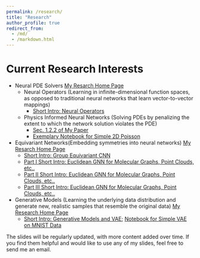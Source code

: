 ```yaml
---
permalink: /research/
title: "Research"
author_profile: true
redirect_from: 
  - /md/
  - /markdown.html
---
```

Current Research Interests
======
* Neural PDE Solvers [My Resarch Home Page](https://zbz3th212a4.larksuite.com/docx/M0Kpdfmg8oOryjxt0nZuOI7ds2g?from=from_copylink)
	* Neural Operators (Learning in infinite-dimensional function spaces, as opposed to traditional neural networks that learn vector-to-vector mappings)
		* [Short Intro: Neural Operators](https://wenhangao21.github.io/files/Neural_Operator_files/Neural_operators.pdf)
	* Physics Informed Neural Networks (Solving PDEs by penalizing the extent to which the network solution violates the PDE)
		* [Sec. 1.2.2 of My Paper](https://www.sciencedirect.com/science/article/abs/pii/S0021999122009111)
		* [Exemplary Notebook for Simple 2D Poisson](https://github.com/wenhangao21/wenhangao21.github.io/tree/master/files/PINN_files/PINN_Example_Simple_2D_Poission.ipynb)
* Equivariant Networks(Embedding symmetries into neural networks) [My Resarch Home Page](https://zbz3th212a4.larksuite.com/docx/Q7oYdCrfUoBZNRxEIXquvENDsuc?from=from_copylink)
	* [Short Intro: Group Equivariant CNN](https://wenhangao21.github.io/files/EquivariantNN_files/GroupCNN.pdf) 
	* [Part I Short Intro: Euclidean GNN for Molecular Graphs, Point Clouds, etc..](https://wenhangao21.github.io/files/EquivariantNN_files/EGNN1.pdf) 
	* [Part II Short Intro: Euclidean GNN for Molecular Graphs, Point Clouds, etc..](https://wenhangao21.github.io/files/EquivariantNN_files/EGNN2.pdf)
	* [Part III Short Intro: Euclidean GNN for Molecular Graphs, Point Clouds, etc..](https://wenhangao21.github.io/files/EquivariantNN_files/EGNN_FA.pdf) 
* Generative Models (Learning the underlying data distribution and generate new, realistic samples that resemble the original data) [My Research Home Page](https://zbz3th212a4.larksuite.com/docx/JxHVdu8mvop8LIxkvdDuGaywsZd?from=from_copylink)
	* [Short Intro: Generative Models and VAE](https://wenhangao21.github.io/files/Generation_files/VAE_10192024.pdf); [Notebook for Simple VAE on MNIST Data](https://github.com/wenhangao21/wenhangao21.github.io/tree/master/files/Generation_files/VAE_implementation.ipynb)
	

The slides will be regularly updated, with more content added over time. If you find them helpful and would like to use any of my slides, feel free to send me an email.




